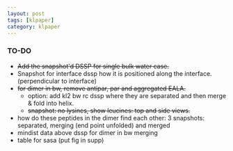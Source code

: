 ```yaml
---
layout: post
tags: [klpaper]
category: klpaper
---
```


### TO-DO
- ~~Add the snapshot'd DSSP for single bulk water case.~~
- Snapshot for interface dssp how it is positioned along the interface. (perpendicular to interface)
- ~~for dimer in bw, remove antipar, par and aggregated EALA.~~
	- option: add kl2 bw rc dssp where they are separated and then merge & fold into helix.
	- ~~snapshot: no lysines, show leucines: top and side views.~~
- how do these peptides in the dimer find each other: 3 snapshots: separated, merging (end point unfolded) and merged
- mindist data above dssp for dimer in bw merging
- table for sasa (put fig in supp)
